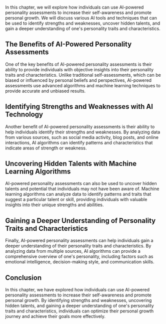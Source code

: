 
In this chapter, we will explore how individuals can use AI-powered personality assessments to increase their self-awareness and promote personal growth. We will discuss various AI tools and techniques that can be used to identify strengths and weaknesses, uncover hidden talents, and gain a deeper understanding of one's personality traits and characteristics.

The Benefits of AI-Powered Personality Assessments
--------------------------------------------------

One of the key benefits of AI-powered personality assessments is their ability to provide individuals with objective insights into their personality traits and characteristics. Unlike traditional self-assessments, which can be biased or influenced by personal beliefs and perspectives, AI-powered assessments use advanced algorithms and machine learning techniques to provide accurate and unbiased results.

Identifying Strengths and Weaknesses with AI Technology
-------------------------------------------------------

Another benefit of AI-powered personality assessments is their ability to help individuals identify their strengths and weaknesses. By analyzing data from various sources, such as social media activity, blog posts, and online interactions, AI algorithms can identify patterns and characteristics that indicate areas of strength or weakness.

Uncovering Hidden Talents with Machine Learning Algorithms
----------------------------------------------------------

AI-powered personality assessments can also be used to uncover hidden talents and potential that individuals may not have been aware of. Machine learning algorithms can analyze data to identify patterns and traits that suggest a particular talent or skill, providing individuals with valuable insights into their unique strengths and abilities.

Gaining a Deeper Understanding of Personality Traits and Characteristics
------------------------------------------------------------------------

Finally, AI-powered personality assessments can help individuals gain a deeper understanding of their personality traits and characteristics. By analyzing data from multiple sources, AI algorithms can provide a comprehensive overview of one's personality, including factors such as emotional intelligence, decision-making style, and communication skills.

Conclusion
----------

In this chapter, we have explored how individuals can use AI-powered personality assessments to increase their self-awareness and promote personal growth. By identifying strengths and weaknesses, uncovering hidden talents, and gaining a deeper understanding of one's personality traits and characteristics, individuals can optimize their personal growth journey and achieve their goals more effectively.

